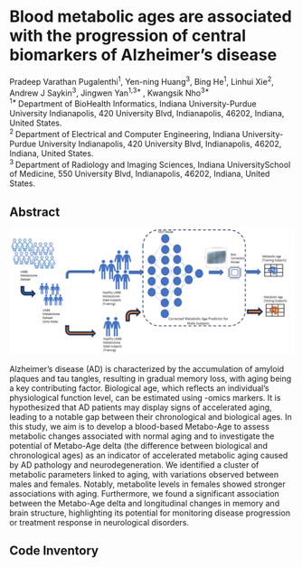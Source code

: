 # Blood metabolic ages are associated with the progression of central biomarkers of Alzheimer’s disease
Pradeep Varathan Pugalenthi<sup>1</sup>, Yen-ning Huang<sup>3</sup>, Bing He<sup>1</sup>, Linhui Xie<sup>2</sup>, Andrew J Saykin<sup>3</sup>, Jingwen Yan<sup>1,3* </sup>, Kwangsik Nho<sup>3* </sup>
<br>
<sup>1* </sup> Department of BioHealth Informatics, Indiana University-Purdue University Indianapolis, 420 University Blvd, Indianapolis, 46202, Indiana, United States.
<br>
<sup>2 </sup> Department of Electrical and Computer Engineering, Indiana University-Purdue University Indianapolis, 420 University Blvd, Indianapolis, 46202, Indiana, United States.<br>
<sup>3 </sup> Department of Radiology and Imaging Sciences, Indiana UniversitySchool of Medicine, 550 University Blvd, Indianapolis, 46202, Indiana, United States.

## Abstract

![](images/Model_Desc1.png?raw=true)


Alzheimer’s disease (AD) is characterized by the accumulation of amyloid plaques and tau tangles, resulting in gradual memory loss, with aging being a key contributing factor. Biological age, which reflects an individual’s physiological function level, can be estimated using -omics markers. It is hypothesized that AD patients may display signs of accelerated aging, leading to a notable gap between their chronological and biological ages. In this study, we aim is to develop a blood-based Metabo-Age to assess metabolic changes associated with normal aging and to investigate the potential of Metabo-Age delta (the difference between biological and chronological ages) as an indicator of accelerated metabolic aging caused by AD pathology and neurodegeneration. We identified a cluster of metabolic parameters linked to aging, with variations observed between males and females. Notably, metabolite levels in females showed stronger associations with aging. Furthermore, we found a significant association between the Metabo-Age delta and longitudinal changes in memory and brain structure, highlighting its potential for monitoring disease progression or treatment response in neurological disorders.

## Code Inventory

